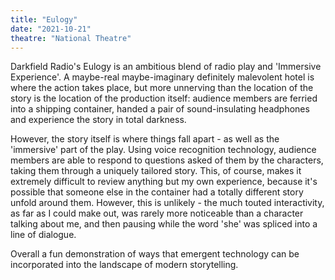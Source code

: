 ```yaml
---
title: "Eulogy"
date: "2021-10-21"
theatre: "National Theatre"
---
```


Darkfield Radio's Eulogy is
an ambitious blend of radio play
and 'Immersive Experience'. A
maybe-real maybe-imaginary
definitely malevolent hotel is
where the action takes place,
but more unnerving than the
location of the story is the location of the production itself:
audience members are ferried
into a shipping container, handed a pair of sound-insulating
headphones and experience
the story in total darkness.

However, the story itself is
where things fall apart - as well
as the 'immersive' part of the
play. Using voice recognition
technology, audience members
are able to respond to questions
asked of them by the characters,
taking them through a uniquely
tailored story. This, of course,
makes it extremely difficult to
review anything but my own experience, because it's possible that someone else in the
container had a totally different
story unfold around them. However, this is unlikely - the
much touted interactivity, as
far as I could make out, was
rarely more noticeable than a
character talking about me, and
then pausing while the word
'she' was spliced into a line of
dialogue.

Overall a fun demonstration of ways that emergent
technology can be incorporated
into the landscape of modern storytelling.

